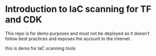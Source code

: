 # Introduction to IaC scanning for TF and CDK

This repo is for demo purposes and must not be deployed as it doesn't follow best practices and exposes the account to the internet.

this is demo for IaC scanning tools
